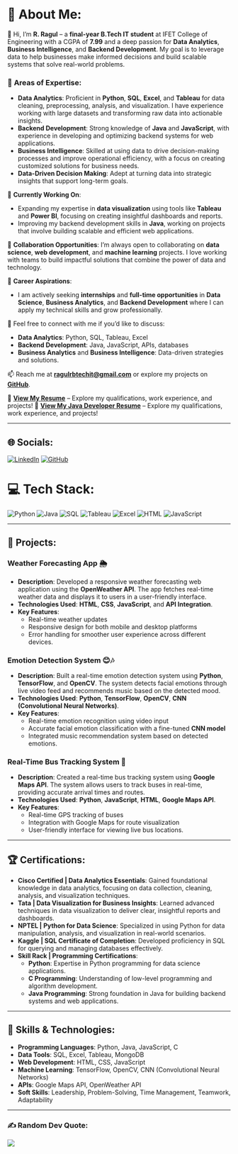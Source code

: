 # 💫 About Me:
👋 Hi, I’m **R. Ragul** – a **final-year B.Tech IT student** at IFET College of Engineering with a CGPA of **7.99** and a deep passion for **Data Analytics**, **Business Intelligence**, and **Backend Development**. My goal is to leverage data to help businesses make informed decisions and build scalable systems that solve real-world problems.

### 🔭 **Areas of Expertise**:
- **Data Analytics**: Proficient in **Python**, **SQL**, **Excel**, and **Tableau** for data cleaning, preprocessing, analysis, and visualization. I have experience working with large datasets and transforming raw data into actionable insights.
- **Backend Development**: Strong knowledge of **Java** and **JavaScript**, with experience in developing and optimizing backend systems for web applications.
- **Business Intelligence**: Skilled at using data to drive decision-making processes and improve operational efficiency, with a focus on creating customized solutions for business needs.
- **Data-Driven Decision Making**: Adept at turning data into strategic insights that support long-term goals.

🌱 **Currently Working On**:
- Expanding my expertise in **data visualization** using tools like **Tableau** and **Power BI**, focusing on creating insightful dashboards and reports.
- Improving my backend development skills in **Java**, working on projects that involve building scalable and efficient web applications.
  
👯 **Collaboration Opportunities**: I’m always open to collaborating on **data science**, **web development**, and **machine learning** projects. I love working with teams to build impactful solutions that combine the power of data and technology.

🤔 **Career Aspirations**:
- I am actively seeking **internships** and **full-time opportunities** in **Data Science**, **Business Analytics**, and **Backend Development** where I can apply my technical skills and grow professionally.

💬 Feel free to connect with me if you’d like to discuss:
- **Data Analytics**: Python, SQL, Tableau, Excel
- **Backend Development**: Java, JavaScript, APIs, databases
- **Business Analytics** and **Business Intelligence**: Data-driven strategies and solutions.

📫 Reach me at **ragulrbtechit@gmail.com** or explore my projects on **[GitHub](https://github.com/ragul103)**.

📄 **[View My Resume](https://github.com/ragul103/ragul103/blob/main/Data.pdf)** – Explore my qualifications, work experience, and projects!
📄 **[View My Java Developer Resume](https://github.com/ragul103/ragul103/blob/main/java%20Resume.pdf)** – Explore my qualifications, work experience, and projects!

---

## 🌐 Socials:
[![LinkedIn](https://img.shields.io/badge/LinkedIn-%230077B5.svg?logo=linkedin&logoColor=white)](https://linkedin.com/in/rragul) [![GitHub](https://img.shields.io/badge/GitHub-%23121011.svg?logo=github&logoColor=white)](https://github.com/ragul103)

# 💻 Tech Stack:
![Python](https://img.shields.io/badge/python-3670A0?style=flat&logo=python&logoColor=ffdd54) ![Java](https://img.shields.io/badge/java-%23ED8B00.svg?style=flat&logo=openjdk&logoColor=white) ![SQL](https://img.shields.io/badge/sql-%23000000.svg?style=flat&logo=mysql&logoColor=white) ![Tableau](https://img.shields.io/badge/Tableau-E97627?style=flat&logo=Tableau&logoColor=white) ![Excel](https://img.shields.io/badge/Excel-%23217346.svg?style=flat&logo=Microsoft-Excel&logoColor=white) ![HTML](https://img.shields.io/badge/html5-%23E34F26.svg?style=flat&logo=html5&logoColor=white) ![JavaScript](https://img.shields.io/badge/javascript-%23323330.svg?style=flat&logo=javascript&logoColor=%23F7DF1E)

---

## 🚀 Projects:

### **Weather Forecasting App** 🌦️
- **Description**: Developed a responsive weather forecasting web application using the **OpenWeather API**. The app fetches real-time weather data and displays it to users in a user-friendly interface.
- **Technologies Used**: **HTML**, **CSS**, **JavaScript**, and **API Integration**.
- **Key Features**:
  - Real-time weather updates
  - Responsive design for both mobile and desktop platforms
  - Error handling for smoother user experience across different devices.

### **Emotion Detection System** 😊🎶
- **Description**: Built a real-time emotion detection system using **Python**, **TensorFlow**, and **OpenCV**. The system detects facial emotions through live video feed and recommends music based on the detected mood.
- **Technologies Used**: **Python**, **TensorFlow**, **OpenCV**, **CNN (Convolutional Neural Networks)**.
- **Key Features**:
  - Real-time emotion recognition using video input
  - Accurate facial emotion classification with a fine-tuned **CNN model**
  - Integrated music recommendation system based on detected emotions.

### **Real-Time Bus Tracking System** 🚌
- **Description**: Created a real-time bus tracking system using **Google Maps API**. The system allows users to track buses in real-time, providing accurate arrival times and routes.
- **Technologies Used**: **Python**, **JavaScript**, **HTML**, **Google Maps API**.
- **Key Features**:
  - Real-time GPS tracking of buses
  - Integration with Google Maps for route visualization
  - User-friendly interface for viewing live bus locations.

---

## 🏆 Certifications:

- **Cisco Certified | Data Analytics Essentials**: Gained foundational knowledge in data analytics, focusing on data collection, cleaning, analysis, and visualization techniques.
- **Tata | Data Visualization for Business Insights**: Learned advanced techniques in data visualization to deliver clear, insightful reports and dashboards.
- **NPTEL | Python for Data Science**: Specialized in using Python for data manipulation, analysis, and visualization in real-world scenarios.
- **Kaggle | SQL Certificate of Completion**: Developed proficiency in SQL for querying and managing databases effectively.
- **Skill Rack | Programming Certifications**:
  - **Python**: Expertise in Python programming for data science applications.
  - **C Programming**: Understanding of low-level programming and algorithm development.
  - **Java Programming**: Strong foundation in Java for building backend systems and web applications.

---

## 🧠 **Skills & Technologies**:
- **Programming Languages**: Python, Java, JavaScript, C
- **Data Tools**: SQL, Excel, Tableau, MongoDB
- **Web Development**: HTML, CSS, JavaScript
- **Machine Learning**: TensorFlow, OpenCV, CNN (Convolutional Neural Networks)
- **APIs**: Google Maps API, OpenWeather API
- **Soft Skills**: Leadership, Problem-Solving, Time Management, Teamwork, Adaptability

---

### ✍️ Random Dev Quote:
![](https://quotes-github-readme.vercel.app/api?type=horizontal&theme=gruvbox)

